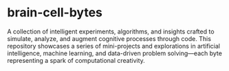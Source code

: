 # brain-cell-bytes
A collection of intelligent experiments, algorithms, and insights crafted to simulate, analyze, and augment cognitive processes through code. This repository showcases a series of mini-projects and explorations in artificial intelligence, machine learning, and data-driven problem solving—each byte representing a spark of computational creativity.
